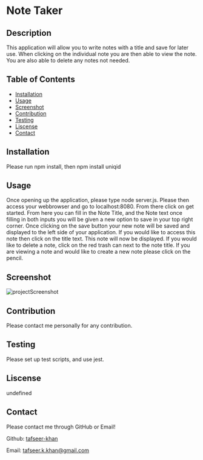# Note Taker

## Description
This application will allow you to write notes with a title and save for later use. When clicking on the individual note you are then able to view the note. You are also able to delete any notes not needed. 

## Table of Contents
- [Installation](#installation)
- [Usage](#usage)
- [Screenshot](#screenshot)
- [Contribution](#contribution)
- [Testing](#testing)
- [Liscense](#liscense)
- [Contact](#contact)

## Installation
Please run npm install, then npm install uniqid

## Usage 
Once opening up the application, please type node server.js. Please then access your webbrowser and go to localhost:8080. From there click on get started. From here you can fill in the Note Title, and the Note text once filling in both inputs you will be given a new option to save in your top right corner. Once clicking on the save button your new note will be saved and displayed to the left side of your application. If you would like to access this note then click on the title text. This note will now be displayed. If you would like to delete a note, click on the red trash can next to the note title. If you are viewing a note and would like to create a new note please click on the pencil.

## Screenshot
![projectScreenshot]()

## Contribution
Please contact me personally for any contribution.

## Testing 
Please set up test scripts, and use jest.

## Liscense
undefined

## Contact
Please contact me through GitHub or Email!


Github: [tafseer-khan](https://github.com/tafseer-khan)


Email: [tafseer.k.khan@gmail.com](mailto:tafseer.k.khan@gmail.com)
